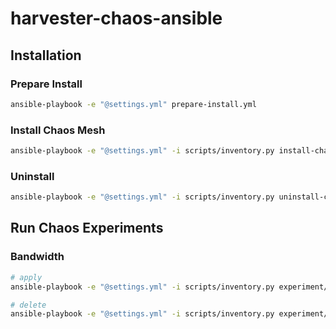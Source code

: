 # harvester-chaos-ansible

## Installation

### Prepare Install
```bash
ansible-playbook -e "@settings.yml" prepare-install.yml
```

### Install Chaos Mesh
```bash
ansible-playbook -e "@settings.yml" -i scripts/inventory.py install-chaos-mesh.yml
```

### Uninstall 
```bash
ansible-playbook -e "@settings.yml" -i scripts/inventory.py uninstall-chaos-mesh.yml
```

## Run Chaos Experiments

### Bandwidth
```bash
# apply
ansible-playbook -e "@settings.yml" -i scripts/inventory.py experiment/chaosd-bandwidth.yml

# delete
ansible-playbook -e "@settings.yml" -i scripts/inventory.py experiment/chaosd-bandwidth-delete.yml
```